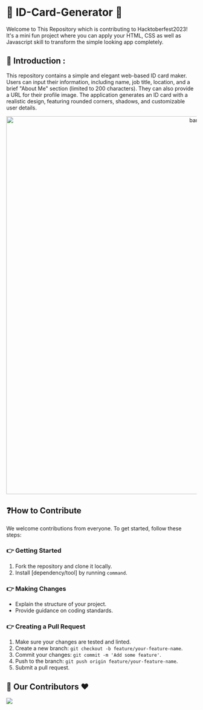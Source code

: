 # 🪪 ID-Card-Generator 🪪
Welcome to This Repository which is contributing to Hacktoberfest2023! It's a mini fun project where you can apply your HTML, CSS as well as Javascript skill to transform the simple looking app completely. 

## 📌 Introduction :
This repository contains a simple and elegant web-based ID card maker. Users can input their information, including name, job title, location, and a brief "About Me" section (limited to 200 characters). They can also provide a URL for their profile image. The application generates an ID card with a realistic design, featuring rounded corners, shadows, and customizable user details. 

<p align="center">
    <img width="1000" src="./assets/1.png" alt="banner">
</p>



## ❓How to Contribute

We welcome contributions from everyone. To get started, follow these steps:

### 👉 Getting Started

1. Fork the repository and clone it locally.
2. Install [dependency/tool] by running `command`.


### 👉 Making Changes

- Explain the structure of your project.
- Provide guidance on coding standards.


### 👉 Creating a Pull Request

1. Make sure your changes are tested and linted.
2. Create a new branch: `git checkout -b feature/your-feature-name`.
3. Commit your changes: `git commit -m 'Add some feature'`.
4. Push to the branch: `git push origin feature/your-feature-name`.
5. Submit a pull request.

## 🤝 Our Contributors ❤️
<a href="https://github.com/RahulBRB/ID-Card-Generator/graphs/contributors">
  <img src="https://contrib.rocks/image?repo=RahulBRB/ID-Card-Generator" />
</a>
